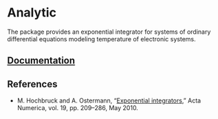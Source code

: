 # Analytic

The package provides an exponential integrator for systems of ordinary
differential equations modeling temperature of electronic systems.

## [Documentation][doc]

## References

* M. Hochbruck and A. Ostermann, “[Exponential integrators][1],” Acta Numerica,
  vol. 19, pp. 209–286, May 2010.

[1]: http://dx.doi.org/10.1017/S0962492910000048

[doc]: http://godoc.org/github.com/ready-steady/simulation/temperature/analytic
